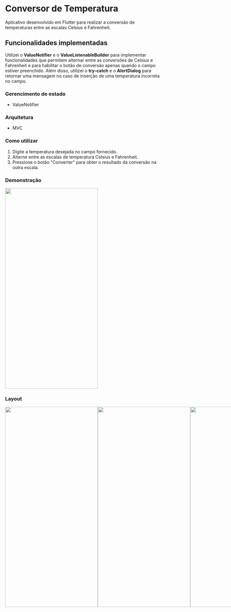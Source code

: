 # Conversor de Temperatura
Aplicativo desenvolvido em Flutter para realizar a conversão de temperaturas entre as escalas Celsius e Fahrenheit.

## Funcionalidades implementadas
Utilizei o **ValueNotifier** e o **ValueListenableBuilder** para implementar funcionalidades que permitem alternar entre as conversões de Celsius e Fahrenheit e para habilitar o botão de conversão apenas quando o campo estiver preenchido. Além disso, utilizei o **try-catch** e o **AlertDialog** para retornar uma mensagem no caso de inserção de uma temperatura incorreta no campo.

### Gerencimento de estado
- ValueNotifier

### Arquitetura
- MVC

### Como utilizar
1. Digite a temperatura desejada no campo fornecido.
2. Alterne entre as escalas de temperatura Celsius e Fahrenheit.
3. Pressione o botão "Converter" para obter o resultado da conversão na outra escala.

### Demonstração
<img src="https://github.com/devnatanaelsantos/readme_imgs/blob/main/conv_temp/gif.gif" width=300 height='650'>

### Layout
<div style="display: flex; justify-content: space-between;">
<img src="https://github.com/devnatanaelsantos/readme_imgs/blob/main/conv_temp/1.png" width=300 height='650'>
<img src="https://github.com/devnatanaelsantos/readme_imgs/blob/main/conv_temp/2.png" width=300 height='650'>
<img src="https://github.com/devnatanaelsantos/readme_imgs/blob/main/conv_temp/3.png" width=300 height='650'>
  <img src="https://github.com/devnatanaelsantos/readme_imgs/blob/main/conv_temp/4.png" width=300 height='650'>
</div>
